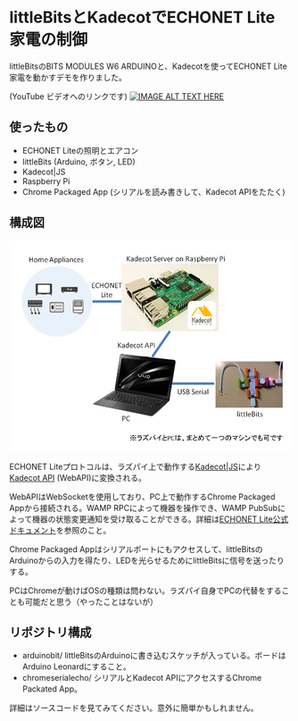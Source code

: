 # littleBitsとKadecotでECHONET Lite家電の制御

littleBitsのBITS MODULES W6 ARDUINOと、Kadecotを使ってECHONET Lite家電を動かすデモを作りました。

(YouTube ビデオへのリンクです)
[![IMAGE ALT TEXT HERE](http://img.youtube.com/vi/zNQbyeDHJKw/0.jpg)](http://www.youtube.com/watch?v=zNQbyeDHJKw)

## 使ったもの
* ECHONET Liteの照明とエアコン
* littleBits (Arduino, ボタン, LED)
* Kadecot|JS
* Raspberry Pi
* Chrome Packaged App (シリアルを読み書きして、Kadecot APIをたたく)

## 構成図
![Fig](READMEresrc/Fig.png)

ECHONET Liteプロトコルは、ラズパイ上で動作する[Kadecot|JS](https://github.com/SonyCSL/Kadecot-JS)により[Kadecot API](http://kadecot.net/webapi/) (WebAPI)に変換される。

WebAPIはWebSocketを使用しており、PC上で動作するChrome Packaged Appから接続される。WAMP RPCによって機器を操作でき、WAMP PubSubによって機器の状態変更通知を受け取ることができる。詳細は[ECHONET Lite公式ドキュメント](http://echonet.jp/spec/)を参照のこと。

Chrome Packaged Appはシリアルポートにもアクセスして、littleBitsのArduinoからの入力を得たり、LEDを光らせるためにlittleBitsに信号を送ったりする。

PCはChromeが動けばOSの種類は問わない。ラズパイ自身でPCの代替をすることも可能だと思う（やったことはないが）

## リポジトリ構成

* arduinobit/
littleBitsのArduinoに書き込むスケッチが入っている。ボードはArduino Leonardにすること。
* chromeserialecho/
シリアルとKadecot APIにアクセスするChrome Packated App。

詳細はソースコードを見てみてください。意外に簡単かもしれません。